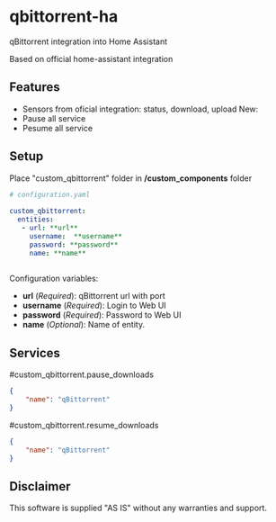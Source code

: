 # qbittorrent-ha
qBittorrent integration into Home Assistant

Based on official home-assistant integration

## Features
- Sensors from oficial integration: status, download, upload
New:
- Pause all service
- Pesume all service

## Setup

Place "custom_qbittorrent" folder in **/custom_components** folder
	
```yaml
# configuration.yaml
    
custom_qbittorrent:
  entities:
   - url: **url**
     username:  **username**
     password: **password**
     name: **name**
  
```
Configuration variables:
- **url** (*Required*): qBittorrent url with port
- **username** (*Required*): Login to Web UI
- **password** (*Required*): Password to Web UI
- **name** (*Optional*): Name of entity. 

## Services

#custom_qbittorrent.pause_downloads
```json
{
	"name": "qBittorrent"
}
```

#custom_qbittorrent.resume_downloads
```json
{
	"name": "qBittorrent"
}
```

## Disclaimer
This software is supplied "AS IS" without any warranties and support.

